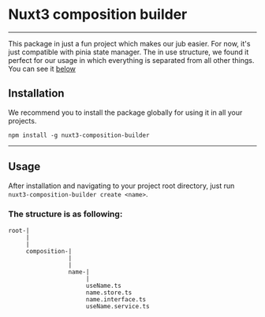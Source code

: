 # Nuxt3 composition builder

---

This package in just a fun project which makes our jub easier. For now, it's just compatible with 
pinia state manager. The in use structure, we found it perfect for our usage in which everything 
is separated from all other things. You can see it [below](#The%20structure%20is%20as%20following:) 

## Installation 
We recommend you to install the package globally for using it in all your projects.

```
npm install -g nuxt3-composition-builder
```

---

## Usage
After installation and navigating to your project root directory, just run `nuxt3-composition-builder create <name>`.

### The structure is as following:
```
root-|
     |
     |
     composition-|
                 |
                 |
                 name-|
                      |
                      useName.ts
                      name.store.ts
                      name.interface.ts
                      useName.service.ts
```